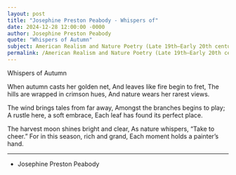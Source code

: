 ```yaml
---
layout: post
title: "Josephine Preston Peabody - Whispers of"
date: 2024-12-28 12:00:00 -0000
author: Josephine Preston Peabody
quote: "Whispers of Autumn"
subject: American Realism and Nature Poetry (Late 19th–Early 20th century)
permalink: /American Realism and Nature Poetry (Late 19th–Early 20th century)/Josephine Preston Peabody/Josephine Preston Peabody - Whispers of
---
```


Whispers of Autumn

When autumn casts her golden net,
And leaves like fire begin to fret,
The hills are wrapped in crimson hues,
And nature wears her rarest views.

The wind brings tales from far away,
Amongst the branches begins to play;
A rustle here, a soft embrace,
Each leaf has found its perfect place.

The harvest moon shines bright and clear,
As nature whispers, “Take to cheer.”
For in this season, rich and grand,
Each moment holds a painter’s hand.

---

- Josephine Preston Peabody
